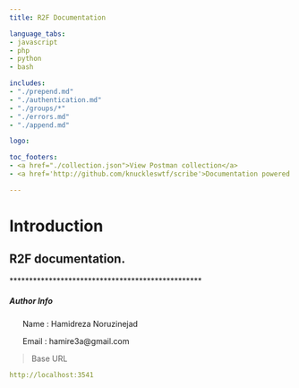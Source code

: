 ```yaml
---
title: R2F Documentation

language_tabs:
- javascript
- php
- python
- bash

includes:
- "./prepend.md"
- "./authentication.md"
- "./groups/*"
- "./errors.md"
- "./append.md"

logo: 

toc_footers:
- <a href="./collection.json">View Postman collection</a>
- <a href='http://github.com/knuckleswtf/scribe'>Documentation powered by Scribe ✍</a>

---
```


# Introduction



<h2> R2F documentation. </h2>
*************************************************
<h5> Author Info </h5>
<ul> Name : Hamidreza Noruzinejad</ul>
<ul> Email : hamire3a@gmail.com</ul>


<script src="https://cdn.jsdelivr.net/npm/lodash@4.17.10/lodash.min.js"></script>
<script>
    var baseUrl = "http://localhost:3541";
</script>
<script src="js/tryitout-2.7.7.js"></script>

> Base URL

```yaml
http://localhost:3541
```